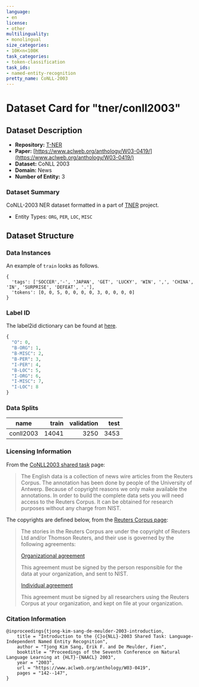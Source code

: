 ```yaml
---
language:
- en
license:
- other
multilinguality:
- monolingual
size_categories:
- 10K<n<100K
task_categories:
- token-classification
task_ids:
- named-entity-recognition
pretty_name: CoNLL-2003
---
```


# Dataset Card for "tner/conll2003"

## Dataset Description

- **Repository:** [T-NER](https://github.com/asahi417/tner)
- **Paper:** [https://www.aclweb.org/anthology/W03-0419/](https://www.aclweb.org/anthology/W03-0419/)
- **Dataset:** CoNLL 2003
- **Domain:** News
- **Number of Entity:** 3


### Dataset Summary
CoNLL-2003 NER dataset formatted in a part of [TNER](https://github.com/asahi417/tner) project.
- Entity Types: `ORG`, `PER`, `LOC`, `MISC`
## Dataset Structure

### Data Instances
An example of `train` looks as follows.

```
{
  'tags': ['SOCCER','-', 'JAPAN', 'GET', 'LUCKY', 'WIN', ',', 'CHINA', 'IN', 'SURPRISE', 'DEFEAT', '.'],
  'tokens': [0, 0, 5, 0, 0, 0, 0, 3, 0, 0, 0, 0]
}
```

### Label ID
The label2id dictionary can be found at [here](https://huggingface.co/datasets/tner/conll2003/raw/main/dataset/label.json).
```python
{
  "O": 0,
  "B-ORG": 1,
  "B-MISC": 2,
  "B-PER": 3,
  "I-PER": 4,
  "B-LOC": 5,
  "I-ORG": 6,
  "I-MISC": 7,
  "I-LOC": 8
}
```

### Data Splits

|  name   |train|validation|test|
|---------|----:|---------:|---:|
|conll2003|14041|      3250|3453|

### Licensing Information

From the [CoNLL2003 shared task](https://www.clips.uantwerpen.be/conll2003/ner/) page:

> The English data is a collection of news wire articles from the Reuters Corpus. The annotation has been done by people of the University of Antwerp. Because of copyright reasons we only make available the annotations. In order to build the complete data sets you will need access to the Reuters Corpus. It can be obtained for research purposes without any charge from NIST.

The copyrights are defined below, from the [Reuters Corpus page](https://trec.nist.gov/data/reuters/reuters.html):

> The stories in the Reuters Corpus are under the copyright of Reuters Ltd and/or Thomson Reuters, and their use is governed by the following agreements:
>
> [Organizational agreement](https://trec.nist.gov/data/reuters/org_appl_reuters_v4.html)
>
> This agreement must be signed by the person responsible for the data at your organization, and sent to NIST.
>
> [Individual agreement](https://trec.nist.gov/data/reuters/ind_appl_reuters_v4.html)
>
> This agreement must be signed by all researchers using the Reuters Corpus at your organization, and kept on file at your organization.

### Citation Information

```
@inproceedings{tjong-kim-sang-de-meulder-2003-introduction,
    title = "Introduction to the {C}o{NLL}-2003 Shared Task: Language-Independent Named Entity Recognition",
    author = "Tjong Kim Sang, Erik F. and De Meulder, Fien",
    booktitle = "Proceedings of the Seventh Conference on Natural Language Learning at {HLT}-{NAACL} 2003",
    year = "2003",
    url = "https://www.aclweb.org/anthology/W03-0419",
    pages = "142--147",
}
```
